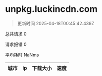 
  # unpkg.luckincdn.com

  > 更新时间 2025-04-18T00:45:42.439Z
  
  总共请求 0

  请求报错 0

  平均耗时 NaNms

|城市|ip|下载大小|速度|
|-----|----------|---|---|

  